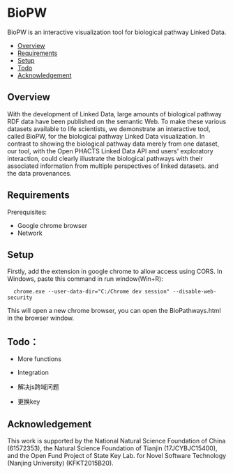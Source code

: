 # BioPW

BioPW is an interactive visualization tool for biological pathway Linked Data.

* [Overview](#overview)
* [Requirements](#requirements)
* [Setup](#setup)
* [Todo](#todo)
* [Acknowledgement](#acknowledgement)

## Overview

With the development of Linked Data, large amounts of biological pathway RDF data have been published on the semantic Web. To make these various datasets available to life scientists, we demonstrate an interactive tool, called BioPW, for the biological pathway Linked Data visualization. In contrast to showing the biological pathway data merely from one dataset, our tool, with the Open PHACTS Linked Data API and users' exploratory interaction, could clearly illustrate the biological pathways with their associated information from multiple perspectives of linked datasets. and the data provenances.

## Requirements

Prerequisites:

 - Google chrome browser
 - Network

## Setup

Firstly, add the extension in google chrome to allow access using CORS. In Windows, paste this command in run window(Win+R):

      chrome.exe --user-data-dir="C:/Chrome dev session" --disable-web-security
This will open a new chrome browser, you can open the BioPathways.html in the browser window.

## Todo：

 - More functions  
 - Integration
 - 解决js跨域问题

 - 更换key

## Acknowledgement

This work is supported by the National Natural Science
Foundation of China (61572353), the Natural Science Foundation of Tianjin
(17JCYBJC15400), and the Open Fund Project of State Key Lab. for Novel
Software Technology (Nanjing University) (KFKT2015B20).
